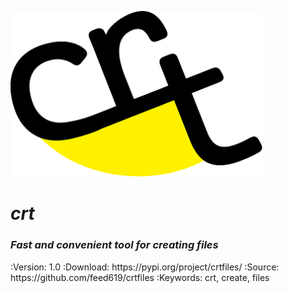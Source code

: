 <p align="center">
<div>
<img src="media/logo/crt_logo_black2.png" width="80%"/>
</div>
</p>

<p align="center">
<div>
    <em><h1>crt</h1> <h3>Fast and convenient tool for creating files</h3></em>
</div>
</p>
:Version: 1.0
:Download: https://pypi.org/project/crtfiles/
:Source: https://github.com/feed619/crtfiles
:Keywords: crt, create, files
